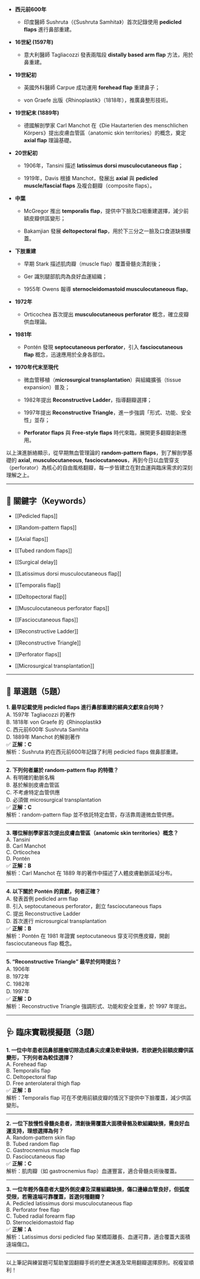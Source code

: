 
- **西元前600年**
    
    - 印度醫師 Sushruta（《Sushruta Samhita》）首次記錄使用 **pedicled flaps** 進行鼻部重建。
        
- **16世紀 (1597年)**
    
    - 意大利醫師 Tagliacozzi 發表兩階段 **distally based arm flap** 方法，用於鼻重建。
        
- **19世紀初**
    
    - 英國外科醫師 Carpue 成功運用 **forehead flap** 重建鼻子；
        
    - von Graefe 出版《Rhinoplastik》（1818年），推廣鼻整形技術。
        
- **19世紀末 (1889年)**
    
    - 德國解剖學家 Carl Manchot 在《Die Hautarterien des menschlichen Körpers》提出皮膚血管區（anatomic skin territories）的概念，奠定 **axial flap** 理論基礎。
        
- **20世紀初**
    
    - 1906年，Tansini 描述 **latissimus dorsi musculocutaneous flap**；
        
    - 1919年，Davis 根據 Manchot，發展出 **axial** 與 **pedicled muscle/fascial flaps** 及複合翻瓣（composite flaps）。
        
- **中葉**
    
    - McGregor 推出 **temporalis flap**，提供中下臉及口咽重建選擇，減少前額皮瓣供區變形；
        
    - Bakamjian 發展 **deltopectoral flap**，用於下三分之一臉及口食道缺損覆蓋。
        
- **下肢重建**
    
    - 早期 Stark 描述肌肉瓣（muscle flap）覆蓋骨髓炎清創後；
        
    - Ger 識別腿部肌肉為良好血運組織；
        
    - 1955年 Owens 報導 **sternocleidomastoid musculocutaneous flap**。
        
- **1972年**
    
    - Orticochea 首次提出 **musculocutaneous perforator** 概念，確立皮瓣供血理論。
        
- **1981年**
    
    - Pontén 發現 **septocutaneous perforator**，引入 **fasciocutaneous flap** 概念，迅速應用於全身各部位。
        
- **1970年代末至現代**
    
    - 微血管移植（**microsurgical transplantation**）與組織擴張（tissue expansion）普及；
        
    - 1982年提出 **Reconstructive Ladder**，指導翻瓣選擇；
        
    - 1997年提出 **Reconstructive Triangle**，進一步強調「形式、功能、安全性」並存；
        
    - **Perforator flaps** 與 **Free-style flaps** 時代來臨，展開更多翻瓣創新應用。
        

以上演進脈絡顯示，從早期無血管理論的 **random-pattern flaps**，到了解剖學基礎的 **axial**, **musculocutaneous**, **fasciocutaneous**，再到今日以血管穿支（perforator）為核心的自由風格翻瓣，每一步皆建立在對血運與臨床需求的深刻理解之上。

---

## 🧠 關鍵字（Keywords）

- [[Pedicled flaps]]
    
- [[Random-pattern flaps]]
    
- [[Axial flaps]]
    
- [[Tubed random flaps]]
    
- [[Surgical delay]]
    
- [[Latissimus dorsi musculocutaneous flap]]
    
- [[Temporalis flap]]
    
- [[Deltopectoral flap]]
    
- [[Musculocutaneous perforator flaps]]
    
- [[Fasciocutaneous flaps]]
    
- [[Reconstructive Ladder]]
    
- [[Reconstructive Triangle]]
    
- [[Perforator flaps]]
    
- [[Microsurgical transplantation]]
    

---

## 📘 單選題（5題）

**1. 最早記載使用 pedicled flaps 進行鼻部重建的經典文獻來自何時？**  
A. 1597年 Tagliacozzi 的著作  
B. 1818年 von Graefe 的《Rhinoplastik》  
C. 西元前600年 Sushruta Samhita  
D. 1889年 Manchot 的解剖著作  
✅ **正解：C**  
解析：Sushruta 約在西元前600年記錄了利用 pedicled flaps 做鼻部重建。

---

**2. 下列何者屬於 random-pattern flap 的特徵？**  
A. 有明確的動脈名稱  
B. 基於解剖皮膚血管區  
C. 不考慮特定血管供應  
D. 必須做 microsurgical transplantation  
✅ **正解：C**  
解析：random-pattern flap 並不依託特定血管，存活靠周邊微血管供應。

---

**3. 哪位解剖學家首次提出皮膚血管區（anatomic skin territories）概念？**  
A. Tansini  
B. Carl Manchot  
C. Orticochea  
D. Pontén  
✅ **正解：B**  
解析：Carl Manchot 在 1889 年的著作中描述了人體皮膚動脈區域分布。

---

**4. 以下關於 Pontén 的貢獻，何者正確？**  
A. 發表首例 pedicled arm flap  
B. 引入 septocutaneous perforator，創立 fasciocutaneous flaps  
C. 提出 Reconstructive Ladder  
D. 首次進行 microsurgical transplantation  
✅ **正解：B**  
解析：Pontén 在 1981 年證實 septocutaneous 穿支可供應皮瓣，開創 fasciocutaneous flap 概念。

---

**5. “Reconstructive Triangle” 最早於何時提出？**  
A. 1906年  
B. 1972年  
C. 1982年  
D. 1997年  
✅ **正解：D**  
解析：Reconstructive Triangle 強調形式、功能和安全並重，於 1997 年提出。

---

## 🩺 臨床實戰模擬題（3題）

**1. 一位中年患者因鼻部腫瘤切除造成鼻尖皮膚及軟骨缺損，若欲避免前額皮瓣供區變形，下列何者為較佳選擇？**  
A. Forehead flap  
B. Temporalis flap  
C. Deltopectoral flap  
D. Free anterolateral thigh flap  
✅ **正解：B**  
解析：Temporalis flap 可在不使用前額皮瓣的情況下提供中下臉覆蓋，減少供區變形。

---

**2. 一位下肢慢性骨髓炎患者，清創後需覆蓋大面積骨骼及軟組織缺損，需良好血運支持，理想選擇為何？**  
A. Random-pattern skin flap  
B. Tubed random flap  
C. Gastrocnemius muscle flap  
D. Fasciocutaneous flap  
✅ **正解：C**  
解析：肌肉瓣（如 gastrocnemius flap）血運豐富，適合骨髓炎術後覆蓋。

---

**3. 一位年輕外傷患者大腿外側皮膚及深層組織缺損，傷口邊緣血管良好，但弧度受限，若需遠端可靠覆蓋，首選何種翻瓣？**  
A. Pedicled latissimus dorsi musculocutaneous flap  
B. Perforator free flap  
C. Tubed radial forearm flap  
D. Sternocleidomastoid flap  
✅ **正解：A**  
解析：Latissimus dorsi pedicled flap 架橋距離長、血運可靠，適合覆蓋大面積遠端傷口。

---

以上筆記與練習題可幫助鞏固翻瓣手術的歷史演進及常用翻瓣選擇原則。祝複習順利！